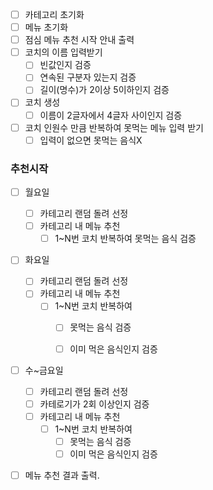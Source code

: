 




- [ ] 카테고리 초기화
- [ ] 메뉴 초기화
- [ ] 점심 메뉴 추천 시작 안내 출력
- [ ] 코치의 이름 입력받기
  - [ ] 빈값인지 검증
  - [ ] 연속된 구분자 있는지 검증
  - [ ] 길이(명수)가 2이상 5이하인지 검증
- [ ] 코치 생성
  - [ ] 이름이 2글자에서 4글자 사이인지 검증
- [ ] 코치 인원수 만큼 반복하여 못먹는 메뉴 입력 받기
  - [ ] 입력이 없으면 못먹는 음식X
### 추천시작
- [ ] 월요일 
  - [ ] 카테고리 랜덤 돌려 선정
  - [ ] 카테고리 내 메뉴 추천
    - [ ] 1~N번 코치 반복하여 못먹는 음식 검증

- [ ] 화요일
    - [ ] 카테고리 랜덤 돌려 선정
    - [ ] 카테고리 내 메뉴 추천
        - [ ] 1~N번 코치 반복하여 
          - [ ] 못먹는 음식 검증
          - [ ] 이미 먹은 음식인지 검증


- [ ] 수~금요일
    - [ ] 카테고리 랜덤 돌려 선정
    - [ ] 카테로기가 2회 이상인지 검증
    - [ ] 카테고리 내 메뉴 추천
        - [ ] 1~N번 코치 반복하여
            - [ ] 못먹는 음식 검증
            - [ ] 이미 먹은 음식인지 검증

-[ ] 메뉴 추천 결과 출력.

